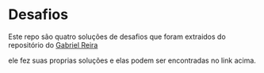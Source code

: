 # Desafios

Este repo são quatro soluções de desafios que foram extraidos do repositório do [Gabriel Reira](https://github.com/GabrielReira/Data-Science-Challenges)

ele fez suas proprias soluções e elas podem ser encontradas no link acima.
